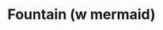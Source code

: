 ---
pid: mp11
title: Fountain (w mermaid)
location_transcription: Back at //Love Park// !!
coordinates: "[-75.16539395902, 39.95404662841]"
zipcode: '19140'
gen_neighborhood: North Philadelphia
neighborhood: Hunting Park
outside_phl: 
age: '72'
age_range: 70+
instagram: 
image_file_name: mp_11.jpg
proposal_transcription: Maybe make a fountain with mermaids like //Love Park// had
topic: Person
topic_summary: '0'
type: Fountain
keywords_other: 
credit: Gloria
image_labels: A fountain with two sitting figures
twitter: 
facebook: 
permalink: "/monuments/mp11/"
layout: item-page
---